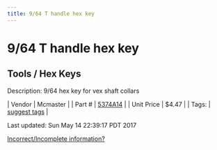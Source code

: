 ```yaml
---
title: 9/64 T handle hex key
---
```


# 9/64 T handle hex key
## Tools / Hex Keys
Description: 	9/64 hex key for vex shaft collars 

| Vendor | Mcmaster | 
| Part # | [5374A14](https://www.mcmaster.com/#5374A14) | 
| Unit Price | $4.47 | 
| Tags: | [suggest tags](https://docs.google.com/forms/d/e/1FAIpQLSeWyY8v3RgOty-MyWmh9U0iivNYN_molChYyS-0U-o-kOAv_g/viewform) | 

Last updated: Sun May 14 22:39:17 PDT 2017

 [Incorrect/Incomplete information?](https://docs.google.com/forms/d/e/1FAIpQLSeWyY8v3RgOty-MyWmh9U0iivNYN_molChYyS-0U-o-kOAv_g/viewform)